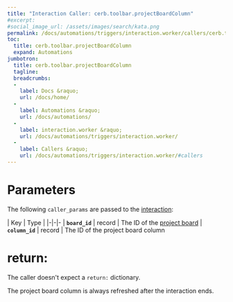 ```yaml
---
title: "Interaction Caller: cerb.toolbar.projectBoardColumn"
#excerpt: 
#social_image_url: /assets/images/search/kata.png
permalink: /docs/automations/triggers/interaction.worker/callers/cerb.toolbar.projectBoardColumn/
toc:
  title: cerb.toolbar.projectBoardColumn
  expand: Automations
jumbotron:
  title: cerb.toolbar.projectBoardColumn
  tagline: 
  breadcrumbs:
  -
    label: Docs &raquo;
    url: /docs/home/
  -
    label: Automations &raquo;
    url: /docs/automations/
  -
    label: interaction.worker &raquo;
    url: /docs/automations/triggers/interaction.worker/
  -
    label: Callers &raquo;
    url: /docs/automations/triggers/interaction.worker/#callers
---
```


# Parameters

The following `caller_params` are passed to the [interaction](/docs/automations/triggers/interaction.worker/):

| Key | Type | 
|-|-|-
| **`board_id`** | record | The ID of the [project board](/docs/records/types/project_board/)
| **`column_id`** | record | The ID of the project board column

# return:

The caller doesn't expect a `return:` dictionary.

The project board column is always refreshed after the interaction ends.